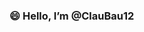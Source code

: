 ### 😄 Hello, I’m @ClauBau12

<!---
ClauBau12/ClauBau12 is a ✨ special ✨ repository because its `README.md` (this file) appears on your GitHub profile.
You can click the Preview link to take a look at your changes.
--->
